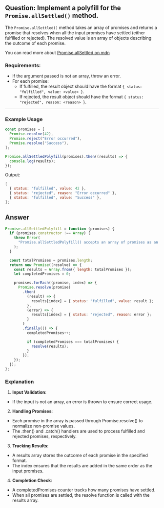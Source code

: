 ## Question: Implement a polyfill for the `Promise.allSettled()` method.

The `Promise.allSettled()` method takes an array of promises and returns a promise that resolves when all the input promises have settled (either fulfilled or rejected). The resolved value is an array of objects describing the outcome of each promise.

You can read more about [Promise.allSettled on mdn](https://developer.mozilla.org/en-US/docs/Web/JavaScript/Reference/Global_Objects/Promise/allSettled)

### Requirements:

- If the argument passed is not an array, throw an error.
- For each promise:
  - If fulfilled, the result object should have the format `{ status: "fulfilled", value: <value> }`.
  - If rejected, the result object should have the format `{ status: "rejected", reason: <reason> }`.

---

### Example Usage

```js
const promises = [
  Promise.resolve(42),
  Promise.reject("Error occurred"),
  Promise.resolve("Success"),
];

Promise.allSettledPolyfill(promises).then((results) => {
  console.log(results);
});
```

Output:

```js
[
  { status: "fulfilled", value: 42 },
  { status: "rejected", reason: "Error occurred" },
  { status: "fulfilled", value: "Success" },
];
```

## Answer

```js
Promise.allSettledPolyfill = function (promises) {
  if (promises.constructor !== Array) {
    throw Error(
      "Promise.allSettledPolyfill() accepts an array of promises as an argument"
    );
  }

  const totalPromises = promises.length;
  return new Promise((resolve) => {
    const results = Array.from({ length: totalPromises });
    let completedPromises = 0;

    promises.forEach((promise, index) => {
      Promise.resolve(promise)
        .then(
          (result) => {
            results[index] = { status: "fulfilled", value: result };
          },
          (error) => {
            results[index] = { status: "rejected", reason: error };
          }
        )
        .finally(() => {
          completedPromises++;

          if (completedPromises === totalPromises) {
            resolve(results);
          }
        });
    });
  });
};
```

### Explanation

1. **Input Validation**:

- If the input is not an array, an error is thrown to ensure correct usage.

2. **Handling Promises**:

- Each promise in the array is passed through Promise.resolve() to normalize non-promise values.
- The .then() and .catch() handlers are used to process fulfilled and rejected promises, respectively.

3. **Tracking Results**:

- A results array stores the outcome of each promise in the specified format.
- The index ensures that the results are added in the same order as the input promises.

4. **Completion Check**:

- A completedPromises counter tracks how many promises have settled.
- When all promises are settled, the resolve function is called with the results array.
